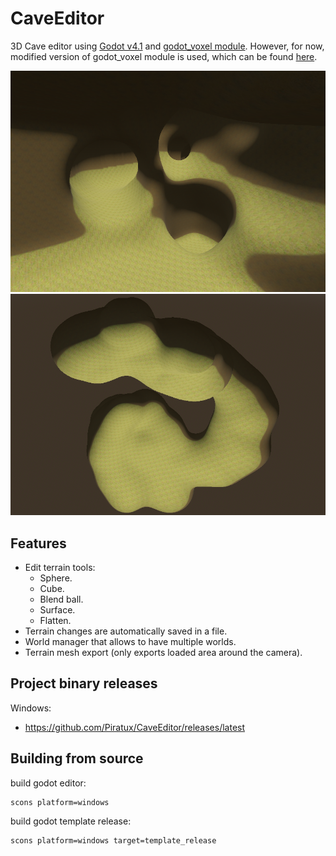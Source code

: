# CaveEditor
3D Cave editor using [Godot v4.1](https://godotengine.org/) and [godot_voxel module](https://github.com/Zylann/godot_voxel). However, for now, modified version of godot_voxel module is used, which can be found [here](https://github.com/Piratux/godot_voxel).

![screenshot1](PreviewImages/screenshot1.png)
![screenshot2](PreviewImages/screenshot2.png)

## Features
- Edit terrain tools:
  - Sphere.
  - Cube.
  - Blend ball.
  - Surface.
  - Flatten.
- Terrain changes are automatically saved in a file.
- World manager that allows to have multiple worlds.
- Terrain mesh export (only exports loaded area around the camera).

## Project binary releases
Windows:
- https://github.com/Piratux/CaveEditor/releases/latest <br />

<!-- TODO: update this when official module is used, instead of modified version -->
<!-- ## Running the project from editor
- Download files from this repository.
- Download compiled godot editor with module.
  - On Windows, download editor from here https://github.com/Zylann/godot_voxel/actions/runs/4724932919 named 
`godot.windows.editor.x86_64.exe`.
  - On Linux, download editor from here https://github.com/Zylann/godot_voxel/actions/runs/4724932921 named `godot.linuxbsd.editor.x86_64`.
  - On other platforms or architectures, you will need to compile godot with the module yourself (see https://voxel-tools.readthedocs.io/en/latest/getting_the_module/).
- Run the godot editor.
- When Godot's project manager opens up, import the project (this only needs to be done once).
  - Click `Import`
  - Click `Browse`
  - Locate `CaveEditor/project.godot`
  - Click `Open`
  - Click `Import & Edit`
- When Godot's editor loads up, press F5 or click `Run project` button on the top right to run the project. -->

## Building from source
build godot editor:
```
scons platform=windows
```

build godot template release:
```
scons platform=windows target=template_release
```

